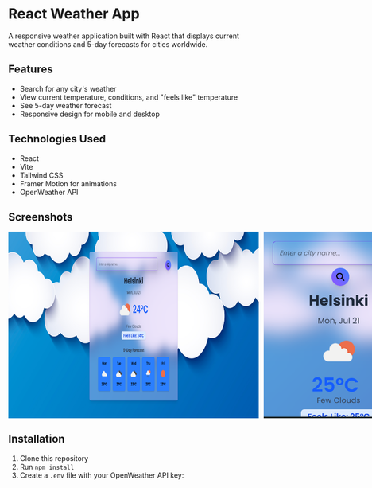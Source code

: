 # React Weather App

A responsive weather application built with React that displays current weather conditions and 5-day forecasts for cities worldwide.

## Features

- Search for any city's weather
- View current temperature, conditions, and "feels like" temperature
- See 5-day weather forecast
- Responsive design for mobile and desktop

## Technologies Used

- React
- Vite
- Tailwind CSS
- Framer Motion for animations
- OpenWeather API

## Screenshots

<div style="display: flex; gap: 10px;">
  <img src="public/screenshots/desktop.png" alt="Desktop View" width="600" />
  <img src="public/screenshots/mobile.png" alt="Mobile View" width="300" />
</div>

## Installation

1. Clone this repository
2. Run `npm install`
3. Create a `.env` file with your OpenWeather API key:

